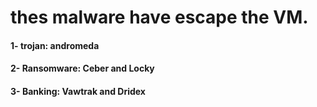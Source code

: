 # thes malware have escape the VM.

#### 1- trojan: andromeda
#### 2- Ransomware: Ceber and Locky
#### 3- Banking: Vawtrak and Dridex
